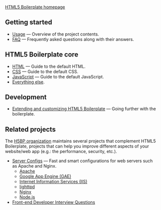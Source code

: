 [HTML5 Boilerplate homepage](https://html5boilerplate.com/)

## Getting started

* [Usage](docs/html5-boilerplate/usage.md) — Overview of the project contents.
* [FAQ](docs/html5-boilerplate/faq.md) — Frequently asked questions along with their answers.

## HTML5 Boilerplate core

* [HTML](docs/html5-boilerplate/html.md) — Guide to the default HTML.
* [CSS](docs/html5-boilerplate/css.md) — Guide to the default CSS.
* [JavaScript](docs/html5-boilerplate/js.md) — Guide to the default JavaScript.
* [Everything else](docs/html5-boilerplate/misc.md).

## Development

* [Extending and customizing HTML5 Boilerplate](docs/html5-boilerplate/extend.md) — Going further
  with the boilerplate.

## Related projects

The [H5BP organization](https://github.com/h5bp) maintains several projects
that complement HTML5 Boilerplate, projects that can help you improve different
aspects of your website/web app (e.g.: the performance, security, etc.).

* [Server Configs](https://github.com/h5bp/server-configs) — Fast and
  smart configurations for web servers such as Apache and Nginx.
    *  [Apache](https://github.com/h5bp/server-configs-apache)
    *  [Google App Engine (GAE)](https://github.com/h5bp/server-configs-gae)
    *  [Internet Information Services (IIS)](https://github.com/h5bp/server-configs-iis)
    *  [lighttpd](https://github.com/h5bp/server-configs-lighttpd)
    *  [Nginx](https://github.com/h5bp/server-configs-nginx)
    *  [Node.js](https://github.com/h5bp/server-configs-node)
* [Front-end Developer Interview Questions](https://github.com/h5bp/Front-end-Developer-Interview-Questions)
